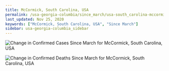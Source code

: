 ```yaml
---
title: McCormick, South Carolina, USA
permalink: /usa-georgia-columbia/since_march/usa-south_carolina-mccormick-since_march.html
last_updated: Nov 25, 2020
keywords: ["McCormick, South Carolina, USA", "Since March"]
sidebar: usa-georgia-columbia_sidebar
---
```


![Change in Confirmed Cases Since March for McCormick, South Carolina, USA](/covid_tracker/images/graphs/usa-south_carolina-mccormick-delta_confirmed-since_march_graph.png)

![Change in Confirmed Deaths Since March for McCormick, South Carolina, USA](/covid_tracker/images/graphs/usa-south_carolina-mccormick-delta_deaths-since_march_graph.png)
